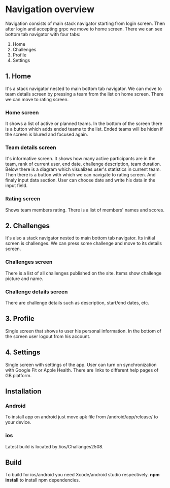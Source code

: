 # Navigation overview

Navigation consists of main stack navigator starting from login screen. Then after login and accepting grpc we move to home screen. There we can see bottom tab navigator with four tabs:
1. Home
2. Challenges
3. Profile
4. Settings
## 1. Home
It's a stack navigator nested to main bottom tab navigator. We can move to team details screen by pressing a team from the list on home screen. There we can move to rating screen.
### Home screen
It shows a list of active or planned teams. In the bottom of the screen there is a button which adds ended teams to the list. Ended teams will be hiden if the screen is blured and focused again.
### Team details screen
It's informative screen. It shows how many active participants are in the team, rank of current user, end date, challenge description, team duration. Below there is a diagram which visualizes user's statistics in current team. Then there is a button with which we can navigate to rating screen. And finaly input data section. User can choose date and write his data in the input field.
### Rating screen
Shows team members rating. There is a list of members' names and scores.
## 2. Challenges
It's also a stack navigator nested to main bottom tab navigator. Its initial screen is challenges. We can press some challenge and move to its details screen.
### Challenges screen
There is a list of all challenges published on the site. Items show challenge picture and name.
### Challenge details screen
There are challenge details such as description, start/end dates, etc.
## 3. Profile
Single screen that shows to user his personal information. In the bottom of the screen user logout from his account.
## 4. Settings
Single screen with settings of the app. User can turn on synchronization with Google Fit or Apple Health. There are links to different help pages of GB platform.
## Installation
### Android
To install app on android just move apk file from /android/app/release/ to your device.
### ios
Latest build is located by /ios/Challanges2508.
## Build
To build for ios/android you need Xcode/android studio respectively. **npm install** to install npm dependencies.